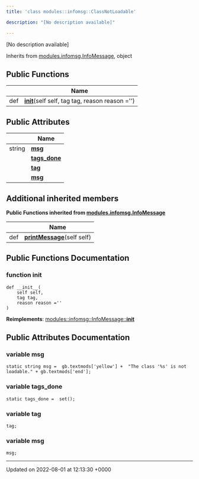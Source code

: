 ```yaml
---
title: 'class modules::infomsg::ClassNotLoadable'

description: "[No description available]"

---
```









[No description available]

Inherits from [modules.infomsg.InfoMessage](/documentation/code/classes/classmodules_1_1infomsg_1_1infomessage/), object

## Public Functions

|                | Name           |
| -------------- | -------------- |
| def | **[__init__](/documentation/code/classes/classmodules_1_1infomsg_1_1classnotloadable/#function---init--)**(self self, tag tag, reason reason ='') |

## Public Attributes

|                | Name           |
| -------------- | -------------- |
| string | **[msg](/documentation/code/classes/classmodules_1_1infomsg_1_1classnotloadable/#variable-msg)**  |
| | **[tags_done](/documentation/code/classes/classmodules_1_1infomsg_1_1classnotloadable/#variable-tags-done)**  |
| | **[tag](/documentation/code/classes/classmodules_1_1infomsg_1_1classnotloadable/#variable-tag)**  |
| | **[msg](/documentation/code/classes/classmodules_1_1infomsg_1_1classnotloadable/#variable-msg)**  |

## Additional inherited members

**Public Functions inherited from [modules.infomsg.InfoMessage](/documentation/code/classes/classmodules_1_1infomsg_1_1infomessage/)**

|                | Name           |
| -------------- | -------------- |
| def | **[printMessage](/documentation/code/classes/classmodules_1_1infomsg_1_1infomessage/#function-printmessage)**(self self) |


## Public Functions Documentation

### function __init__

```
def __init__(
    self self,
    tag tag,
    reason reason =''
)
```


**Reimplements**: [modules::infomsg::InfoMessage::__init__](/documentation/code/classes/classmodules_1_1infomsg_1_1infomessage/#function---init--)


## Public Attributes Documentation

### variable msg

```
static string msg =  gb.textmods['yellow'] +  "The class '%s' is not loadable." + gb.textmods['end'];
```


### variable tags_done

```
static tags_done =  set();
```


### variable tag

```
tag;
```


### variable msg

```
msg;
```


-------------------------------

Updated on 2022-08-01 at 12:13:30 +0000